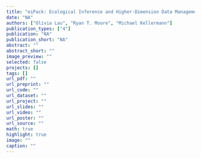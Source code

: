 ```yaml
---
title: "eiPack: Ecological Inference and Higher-Dimension Data Management"
date: "NA"
authors: ["Olivia Lau", "Ryan T. Moore", "Michael Kellermann"]
publication_types: ["4"]
publication: "NA"
publication_short: "NA"
abstract: ""
abstract_short: ""
image_preview: ""
selected: false
projects: []
tags: []
url_pdf: ""
url_preprint: ""
url_code: ""
url_dataset: ""
url_project: ""
url_slides: ""
url_video: ""
url_poster: ""
url_source: ""
math: true
highlight: true
image: ""
caption: ""
---
```

